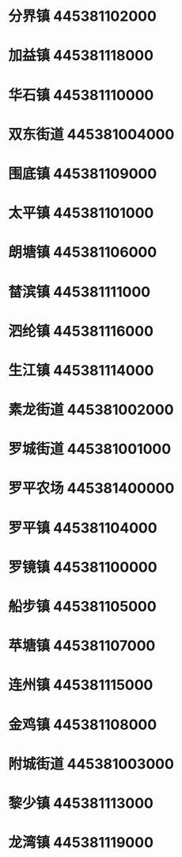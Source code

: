 # 分界镇 445381102000
# 加益镇 445381118000
# 华石镇 445381110000
# 双东街道 445381004000
# 围底镇 445381109000
# 太平镇 445381101000
# 朗塘镇 445381106000
# 榃滨镇 445381111000
# 泗纶镇 445381116000
# 生江镇 445381114000
# 素龙街道 445381002000
# 罗城街道 445381001000
# 罗平农场 445381400000
# 罗平镇 445381104000
# 罗镜镇 445381100000
# 船步镇 445381105000
# 苹塘镇 445381107000
# 连州镇 445381115000
# 金鸡镇 445381108000
# 附城街道 445381003000
# 黎少镇 445381113000
# 龙湾镇 445381119000
